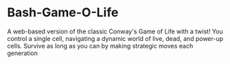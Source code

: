 # Bash-Game-O-Life
A web-based version of the classic Conway's Game of Life with a twist! You control a single cell, navigating a dynamic world of live, dead, and power-up cells. Survive as long as you can by making strategic moves each generation
